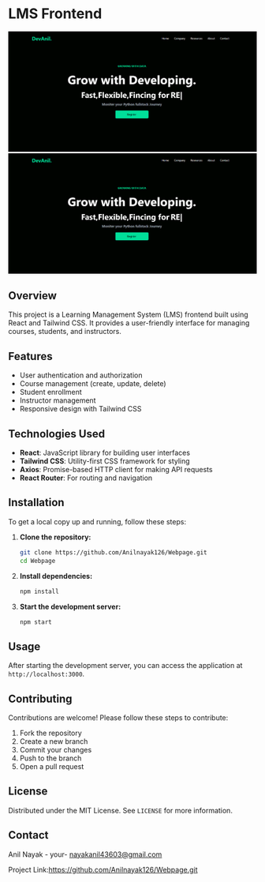 # LMS Frontend

![image](https://github.com/Anilnayak126/Webpage/blob/main/my-project/screen.png)
![GitHub Logo](https://github.com/Anilnayak126/Webpage/blob/main/my-project/screen.png)


## Overview
This project is a Learning Management System (LMS) frontend built using React and Tailwind CSS. It provides a user-friendly interface for managing courses, students, and instructors.

## Features
- User authentication and authorization
- Course management (create, update, delete)
- Student enrollment
- Instructor management
- Responsive design with Tailwind CSS

## Technologies Used
- **React**: JavaScript library for building user interfaces
- **Tailwind CSS**: Utility-first CSS framework for styling
- **Axios**: Promise-based HTTP client for making API requests
- **React Router**: For routing and navigation

## Installation
To get a local copy up and running, follow these steps:

1. **Clone the repository:**
    ```bash
    git clone https://github.com/Anilnayak126/Webpage.git
    cd Webpage
    ```

2. **Install dependencies:**
    ```bash
    npm install
    ```

3. **Start the development server:**
    ```bash
    npm start
    ```

## Usage
After starting the development server, you can access the application at `http://localhost:3000`. 

## Contributing
Contributions are welcome! Please follow these steps to contribute:

1. Fork the repository
2. Create a new branch 
3. Commit your changes 
4. Push to the branch 
5. Open a pull request

## License
Distributed under the MIT License. See `LICENSE` for more information.

## Contact
Anil Nayak - your- nayakanil43603@gmail.com

Project Link:https://github.com/Anilnayak126/Webpage.git
